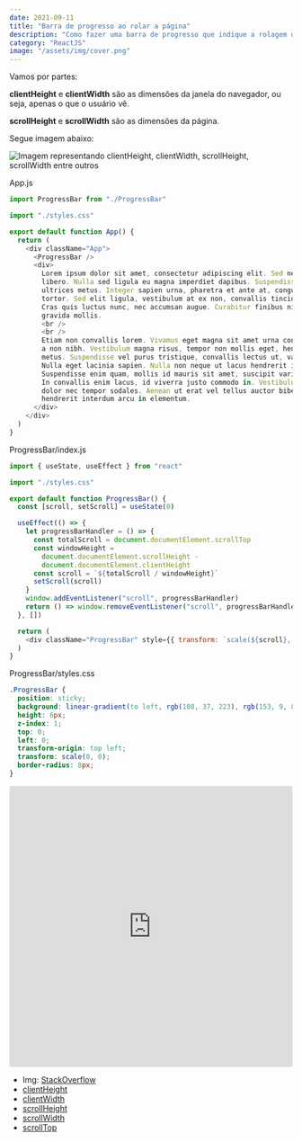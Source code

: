 ```yaml
---
date: 2021-09-11
title: "Barra de progresso ao rolar a página"
description: "Como fazer uma barra de progresso que indique a rolagem da página?"
category: "ReactJS"
image: "/assets/img/cover.png"
---
```


Vamos por partes:

**clientHeight** e **clientWidth** são as dimensões da janela do navegador, ou seja, apenas o que o usuário vê.

**scrollHeight** e **scrollWidth** são as dimensões da página.

Segue imagem abaixo:

![Imagem representando clientHeight, clientWidth, scrollHeight, scrollWidth entre outros](/assets/img/content.png)

App.js

```javascript
import ProgressBar from "./ProgressBar"

import "./styles.css"

export default function App() {
  return (
    <div className="App">
      <ProgressBar />
      <div>
        Lorem ipsum dolor sit amet, consectetur adipiscing elit. Sed nec nisi
        libero. Nulla sed ligula eu magna imperdiet dapibus. Suspendisse sed
        ultrices metus. Integer sapien urna, pharetra et ante at, congue rutrum
        tortor. Sed elit ligula, vestibulum at ex non, convallis tincidunt mi.
        Cras quis luctus nunc, nec accumsan augue. Curabitur finibus nibh ac
        gravida mollis.
        <br />
        <br />
        Etiam non convallis lorem. Vivamus eget magna sit amet urna condimentum luctus
        a non nibh. Vestibulum magna risus, tempor non mollis eget, hendrerit vel
        metus. Suspendisse vel purus tristique, convallis lectus ut, varius ligula.
        Nulla eget lacinia sapien. Nulla non neque ut lacus hendrerit imperdiet.
        Suspendisse enim quam, mollis id mauris sit amet, suscipit varius lorem.
        In convallis enim lacus, id viverra justo commodo in. Vestibulum pulvinar
        dolor nec tempor sodales. Aenean ut erat vel tellus auctor bibendum. Mauris
        hendrerit interdum arcu in elementum.
      </div>
    </div>
  )
}
```

ProgressBar/index.js

```javascript
import { useState, useEffect } from "react"

import "./styles.css"

export default function ProgressBar() {
  const [scroll, setScroll] = useState(0)

  useEffect(() => {
    let progressBarHandler = () => {
      const totalScroll = document.documentElement.scrollTop
      const windowHeight =
        document.documentElement.scrollHeight -
        document.documentElement.clientHeight
      const scroll = `${totalScroll / windowHeight}`
      setScroll(scroll)
    }
    window.addEventListener("scroll", progressBarHandler)
    return () => window.removeEventListener("scroll", progressBarHandler)
  }, [])

  return (
    <div className="ProgressBar" style={{ transform: `scale(${scroll}, 1)` }} />
  )
}
```

ProgressBar/styles.css

```css
.ProgressBar {
  position: sticky;
  background: linear-gradient(to left, rgb(108, 37, 223), rgb(153, 9, 84));
  height: 6px;
  z-index: 1;
  top: 0;
  left: 0;
  transform-origin: top left;
  transform: scale(0, 0);
  border-radius: 8px;
}
```

<iframe src="https://codesandbox.io/embed/progress-bar-on-scroll-rno17?fontsize=14&hidenavigation=1&theme=dark"
    style="width:100%; height:500px; border:0; border-radius: 4px; overflow:hidden;"
    title="progress-bar-on-scroll"
    allow="camera; geolocation; microphone;"
    sandbox="allow-forms allow-modals allow-popups allow-presentation allow-same-origin allow-scripts"
></iframe>

- Img: <a href="https://stackoverflow.com/a/45897388/11842937" target="_blank" rel="noopener noreferrer">StackOverflow</a>
- <a href="https://developer.mozilla.org/en-US/docs/Web/API/Element/clientHeight" target="_blank" rel="noopener noreferrer">clientHeight</a>
- <a href="https://developer.mozilla.org/en-US/docs/Web/API/Element/clientWidth" target="_blank" rel="noopener noreferrer">clientWidth</a>
- <a href="https://developer.mozilla.org/en-US/docs/Web/API/Element/scrollHeight" target="_blank" rel="noopener noreferrer">scrollHeight</a>
- <a href="https://developer.mozilla.org/en-US/docs/Web/API/Element/scrollWidth" target="_blank" rel="noopener noreferrer">scrollWidth</a>
- <a href="https://developer.mozilla.org/en-US/docs/Web/API/Element/scrollTop" target="_blank" rel="noopener noreferrer">scrollTop</a>
